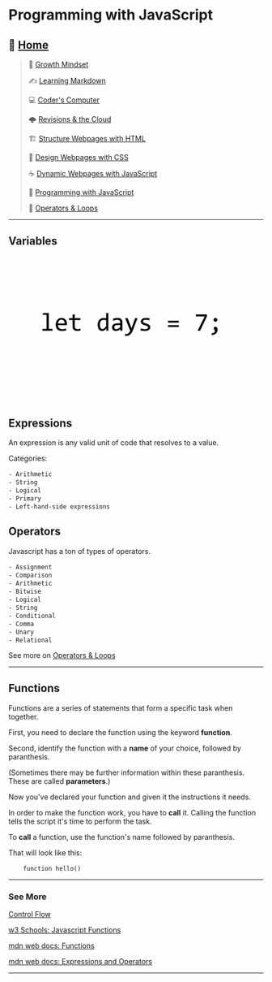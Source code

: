 # Programming with JavaScript

## 🏡 [**Home**](https://mistidinzy.github.io/ReadingNotes/)

> 💭 [Growth Mindset](01-GrowthMindset.md)
>
> ✍️ [Learning Markdown](02-LearningMarkdown.md)
>
> 💻 [Coder's Computer](03-CodersComputer.md)
>
> 🌩️ [Revisions & the Cloud](04-RevisionsCloud.md)
>
> 🏗️ [Structure Webpages with HTML](05-Structure.md)
>
> 🎨 [Design Webpages with CSS](06-DesignCSS.md)
>
> ☕ [Dynamic Webpages with JavaScript](07-DynamicJavascript.md)
>
> 🌵 [Programming with JavaScript](08-ProgramJS.md)
>
> 🤖 [Operators & Loops](09-OperatorsLoops.md)
<!-- >
> 🧮 [Computer Architecture & Logic](10-CompArchLogic.md) -->

---

## Variables

![Assigning a Variable](images/assigningVariable.gif)

## Expressions

An expression is any valid unit of code that resolves to a value.

Categories:

    - Arithmetic
    - String
    - Logical
    - Primary
    - Left-hand-side expressions

## Operators

Javascript has a ton of types of operators.

    - Assignment
    - Comparison
    - Arithmetic
    - Bitwise
    - Logical
    - String
    - Conditional
    - Comma
    - Unary
    - Relational

See more on [Operators & Loops](102/09-OperatorsLoops.md)

---

## Functions

Functions are a series of statements that form a specific task when together.

First, you need to declare the function using the keyword **function**.

Second, identify the function with a **name** of your choice, followed by paranthesis.

(Sometimes there may be further information within these paranthesis. These are called **parameters**.)

Now you've declared your function and given it the instructions it needs.

In order to make the function work, you have to **call** it. Calling the function tells the script it's time to perform the task.

To **call** a function, use the function's name followed by paranthesis.

That will look like this:

        function hello()

---

### See More

[Control Flow](https://developer.mozilla.org/en-US/docs/Glossary/Control_flow)

[w3 Schools: Javascript Functions](https://www.w3schools.com/js/js_functions.asp)

[mdn web docs: Functions](https://developer.mozilla.org/en-US/docs/Web/JavaScript/Guide/Functions)

[mdn web docs: Expressions and Operators](https://developer.mozilla.org/en-US/docs/Web/JavaScript/Guide/Expressions_and_Operators)

---
